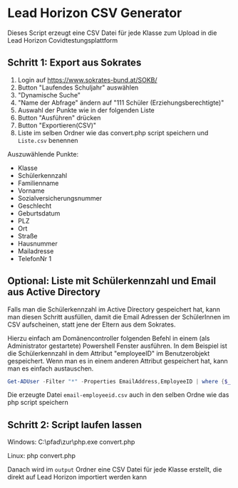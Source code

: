# Lead Horizon CSV Generator

Dieses Script erzeugt eine CSV Datei für jede Klasse zum Upload in die Lead Horizon Covidtestungsplattform

## Schritt 1: Export aus Sokrates

1. Login auf https://www.sokrates-bund.at/SOKB/
2. Button "Laufendes Schuljahr" auswählen
3. "Dynamische Suche"
4. "Name der Abfrage" ändern auf "111 Schüler (Erziehungsberechtigte)"
5. Auswahl der Punkte wie in der folgenden Liste
6. Button "Ausführen" drücken
7. Button "Exportieren(CSV)"
8. Liste im selben Ordner wie das convert.php script speichern und `Liste.csv` benennen

Auszuwählende Punkte:

- Klasse
- Schülerkennzahl
- Familienname
- Vorname
- Sozialversicherungsnummer
- Geschlecht
- Geburtsdatum
- PLZ
- Ort
- Straße
- Hausnummer
- Mailadresse
- TelefonNr 1

## Optional: Liste mit Schülerkennzahl und Email aus Active Directory

Falls man die Schülerkennzahl im Active Directory gespeichert hat, kann man diesen Schritt ausfüllen, damit die Email Adressen der SchülerInnen im CSV aufscheinen, statt jene der Eltern aus dem Sokrates.

Hierzu einfach am Domänencontroller folgenden Befehl in einem (als Administrator gestartete) Powershell Fenster ausführen. In dem Beispiel ist die Schülerkennzahl in dem Attribut "employeeID" im Benutzerobjekt gespeichert. Wenn man es in einem anderen Attribut gespeichert hat, kann man es einfach austauschen.

```powershell
Get-ADUser -Filter "*" -Properties EmailAddress,EmployeeID | where {$_.EmailAddress -ne $null -and $_.EmployeeId -ne $null} | Select EmailAddress,EmployeeId  | Export-Csv -NoTypeInformation -Delimiter "," -Path email-employeeid.csv
```

Die erzeugte Datei `email-employeeid.csv` auch in den selben Ordne wie das php script speichern

## Schritt 2: Script laufen lassen

Windows: C:\pfad\zur\php.exe convert.php

Linux: php convert.php

Danach wird im `output` Ordner eine CSV Datei für jede Klasse erstellt, die direkt auf Lead Horizon importiert werden kann